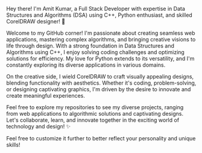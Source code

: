 Hey there! I'm Amit Kumar, a Full Stack Developer with expertise in Data Structures and Algorithms (DSA) using C++, Python enthusiast, and skilled CorelDRAW designer! 🚀

Welcome to my GitHub corner! I'm passionate about creating seamless web applications, mastering complex algorithms, and bringing creative visions to life through design. With a strong foundation in Data Structures and Algorithms using C++, I enjoy solving coding challenges and optimizing solutions for efficiency. My love for Python extends to its versatility, and I'm constantly exploring its diverse applications in various domains.

On the creative side, I wield CorelDRAW to craft visually appealing designs, blending functionality with aesthetics. Whether it's coding, problem-solving, or designing captivating graphics, I'm driven by the desire to innovate and create meaningful experiences.

Feel free to explore my repositories to see my diverse projects, ranging from web applications to algorithmic solutions and captivating designs. Let's collaborate, learn, and innovate together in the exciting world of technology and design! ✨

Feel free to customize it further to better reflect your personality and unique skills!
